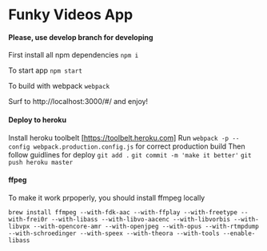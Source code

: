 # Funky Videos App

#### Please, use develop branch for developing

First install all npm dependencies
`npm i`

To start app
`npm start`

To build with webpack
`webpack`

Surf to http://localhost:3000/#/ and enjoy!

#### Deploy to heroku
Install heroku toolbelt [https://toolbelt.heroku.com]
Run `webpack -p --config webpack.production.config.js` for correct production build
Then follow guidlines for deploy 
`git add .`
`git commit -m 'make it better'`
`git push heroku master`
  
    

#### ffpeg
To make it work prpoperly, you should install ffmpeg locally

`brew install ffmpeg --with-fdk-aac --with-ffplay --with-freetype --with-frei0r
--with-libass --with-libvo-aacenc --with-libvorbis --with-libvpx --with-opencore-amr
--with-openjpeg --with-opus --with-rtmpdump --with-schroedinger --with-speex
--with-theora --with-tools --enable-libass`